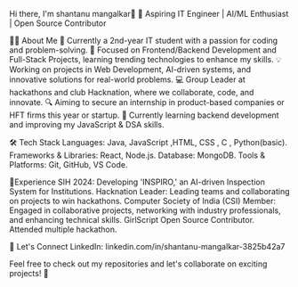  Hi there, I'm shantanu mangalkar👋
🌟 Aspiring IT Engineer | AI/ML Enthusiast | Open Source Contributor 

👨‍💻 About Me
🏫 Currently a 2nd-year IT student with a passion for coding and problem-solving.
🎯 Focused on Frontend/Backend Development and Full-Stack Projects, learning trending technologies to enhance my skills.
💡 Working on projects in Web Development, AI-driven systems, and innovative solutions for real-world problems.
💻 Group Leader at hackathons and club Hacknation, where we collaborate, code, and innovate.
🔍 Aiming to secure an internship in product-based companies or HFT firms this year or startup.
🌱 Currently learning backend development and improving my JavaScript & DSA skills.

🛠️ Tech Stack
Languages: Java, JavaScript ,HTML, CSS , C , Python(basic).
Frameworks & Libraries: React, Node.js.
Database: MongoDB.
Tools & Platforms: Git, GitHub, VS Code.

🌟Experience
SIH 2024: Developing 'INSPIRO,' an AI-driven Inspection System for Institutions.
Hacknation Leader: Leading teams and collaborating on projects to win hackathons.
Computer Society of India (CSI) Member: Engaged in collaborative projects, networking with industry professionals, and enhancing technical skills.
GirlScript Open Source Contributor.
Attended multiple hackathon.

🤝 Let's Connect
LinkedIn: linkedin.com/in/shantanu-mangalkar-3825b42a7

Feel free to check out my repositories and let's collaborate on exciting projects! 🚀

<!---
shantanumangalkar/shantanumangalkar is a ✨ special ✨ repository because its `README.md` (this file) appears on your GitHub profile.
You can click the Preview link to take a look at your changes.
--->
